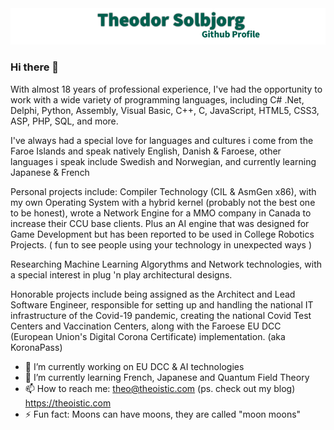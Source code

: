 <img src="https://github.com/Theoistic/Theoistic/raw/master/GHBanner.png" style="border: unset !important" >


### Hi there 👋

With almost 18 years of professional experience, I've had the opportunity to work with a wide variety of programming languages, including C# .Net, Delphi, Python, Assembly, Visual Basic, C++, C, JavaScript, HTML5, CSS3, ASP, PHP, SQL, and more.

I've always had a special love for languages and cultures i come from the Faroe Islands and speak natively English, Danish & Faroese, other languages i speak include Swedish and Norwegian,
and currently learning Japanese & French

Personal projects include: Compiler Technology (CIL & AsmGen x86), with my own Operating System with a hybrid kernel (probably not the best one to be honest), wrote a Network Engine for a MMO company in Canada to increase their CCU base clients. Plus an AI engine that was designed for Game Development but has been reported to be used in College Robotics Projects. ( fun to see people using your technology in unexpected ways )

Researching Machine Learning Algorythms and Network technologies, with a special interest in plug 'n play architectural designs.

Honorable projects include being assigned as the Architect and Lead Software Engineer, responsible for setting up and handling the national IT infrastructure of the Covid-19 pandemic, creating the national Covid Test Centers and Vaccination Centers, along with the Faroese EU DCC (European Union's Digital Corona Certificate) implementation. (aka KoronaPass)

- 🔭 I’m currently working on EU DCC & AI technologies
- 🌱 I’m currently learning French, Japanese and Quantum Field Theory 
- 📫 How to reach me: theo@theoistic.com (ps. check out my blog) https://theoistic.com
- ⚡ Fun fact: Moons can have moons, they are called "moon moons"

